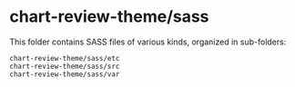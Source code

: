 # chart-review-theme/sass

This folder contains SASS files of various kinds, organized in sub-folders:

    chart-review-theme/sass/etc
    chart-review-theme/sass/src
    chart-review-theme/sass/var
